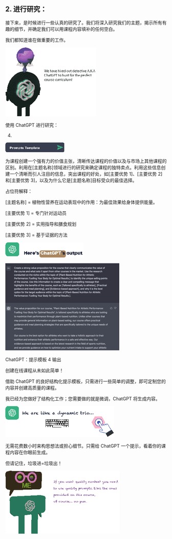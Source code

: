 ## 2. 进行研究：

接下来，是时候进行一些认真的研究了。我们将深入研究我们的主题，揭示所有有趣的细节，并确定我们可以用课程内容填补的任何空白。

我们都知道谁在做重要的工作。

![image](img/image-17AB2CW9.png)

使用 ChatGPT 进行研究：

4.

![image](img/image-6ZO5AGTC.png)

为课程创建一个强有力的价值主张，清晰传达课程的价值以及与市场上其他课程的区别。利用在[主题名称]领域进行的研究来确定课程的独特卖点。利用这些信息创建一个清晰而引人注目的信息，突出课程的好处，如[主要优势 1]、[主要优势 2]和[主要优势 3]，以及为什么它是[主题名称]目标受众的最佳选择。

占位符解释：

[主题名称] = 植物性营养在运动表现中的作用：为最佳效果给身体提供能量。

[主要优势 1] = 专门针对运动员

[主要优势 2] = 实用指导和膳食规划

[主要优势 3] = 基于证据的方法

![image](img/image-41PNAMB2.png)

![image](img/image-E6BKH1AW.png)

ChatGPT：提示模板 4 输出

创建在线课程从未如此简单！

借助 ChatGPT 的良好结构化提示模板，只需进行一些简单的调整，即可定制您的内容并创建高质量的课程。

我已经为您做好了结构化工作；您需要做的就是微调，ChatGPT 将生成内容。

![image](img/image-VCJ9RTBR.png)

无需花费数小时来构思想法或担心细节。只需给 ChatGPT 一个提示，看着你的课程内容在你眼前生成。

但请记住，垃圾进=垃圾出！

![image](img/image-DHMRHWAR.png)
